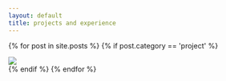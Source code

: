 ```yaml
---
layout: default
title: projects and experience
---
```


{% for post in site.posts %}
{% if post.category == 'project' %}
<div class="project">
    <a href="{{ post.url }}"><img src="{{ post.image }}"></a>
</div>
{% endif %}
{% endfor %}